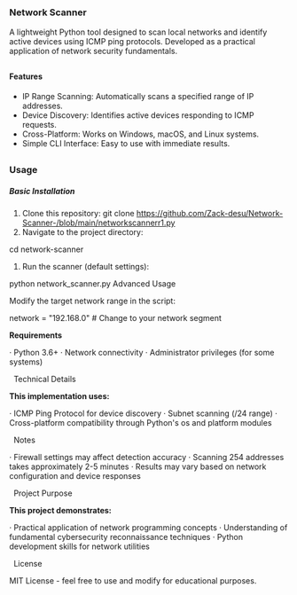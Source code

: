 # 

### Network Scanner

A lightweight Python tool designed to scan local networks and identify active devices using ICMP ping protocols. Developed as a practical application of network security fundamentals.

## 

#### Features

* IP Range Scanning: Automatically scans a specified range of IP addresses.
* Device Discovery: Identifies active devices responding to ICMP requests.
* Cross-Platform: Works on Windows, macOS, and Linux systems.
* Simple CLI Interface: Easy to use with immediate results.

## 

### Usage

##### Basic Installation

1. Clone this repository:
   git clone https://github.com/Zack-desu/Network-Scanner-/blob/main/networkscannerr1.py
3. Navigate to the project directory:

cd network-scanner

1. Run the scanner (default settings):

python network\_scanner.py
Advanced Usage

Modify the target network range in the script:

network = "192.168.0"  # Change to your network segment
  

**Requirements**

· Python 3.6+
· Network connectivity
· Administrator privileges (for some systems)

&nbsp; Technical Details



**This implementation uses:**

· ICMP Ping Protocol for device discovery
· Subnet scanning (/24 range)
· Cross-platform compatibility through Python's os and platform modules

&nbsp; Notes

·   Firewall settings may affect detection accuracy
·   Scanning 254 addresses takes approximately 2-5 minutes
· Results may vary based on network configuration and device responses

&nbsp; Project Purpose





**This project demonstrates:**

· Practical application of network programming concepts
· Understanding of fundamental cybersecurity reconnaissance techniques
· Python development skills for network utilities

&nbsp; License

MIT License - feel free to use and modify for educational purposes.




